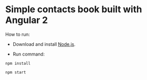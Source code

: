 # Simple contacts book built with Angular 2

How to run:

- Download and install [Node.js](https://nodejs.org).

- Run command:

```` npm install ````

```` npm start ````
